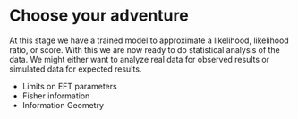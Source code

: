 # Choose your adventure

At this stage we have a trained model to approximate a likelihood, likelihood ratio, or score. With this we are now ready to do statistical analysis of the data. We might either want to analyze real data for observed results or simulated data for expected results.

* Limits on EFT parameters
* Fisher information
* Information Geometry

